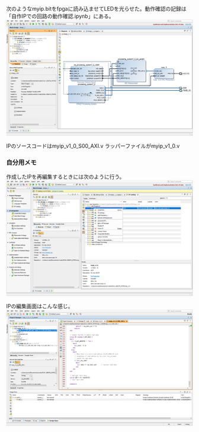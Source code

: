 次のようなmyip.bitをfpgaに読み込ませてLEDを光らせた。動作確認の記録は「自作IPでの回路の動作確認.ipynb」にある。
![](./0607A_MYIP.png)  

IPのソースコードはmyip_v1_0_S00_AXI.v
ラッパーファイルがmyip_v1_0.v
### 自分用メモ
作成したIPを再編集するときには次のように行う。
![](./0607A_MYIP_Edit.png)  


IPの編集画面はこんな感じ。
![](./myip_v1_0_v1_0_project.png)

